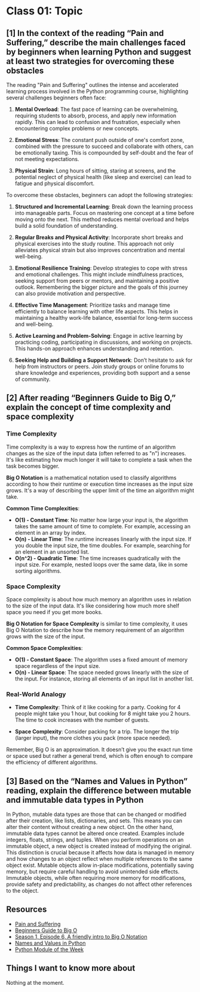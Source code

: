 # Class 01: Topic

## [1] In the context of the reading “Pain and Suffering,” describe the main challenges faced by beginners when learning Python and suggest at least two strategies for overcoming these obstacles

The reading "Pain and Suffering" outlines the intense and accelerated learning process involved in the Python programming course, highlighting several challenges beginners often face:

1. **Mental Overload**: The fast pace of learning can be overwhelming, requiring students to absorb, process, and apply new information rapidly. This can lead to confusion and frustration, especially when encountering complex problems or new concepts.

2. **Emotional Stress**: The constant push outside of one's comfort zone, combined with the pressure to succeed and collaborate with others, can be emotionally taxing. This is compounded by self-doubt and the fear of not meeting expectations.

3. **Physical Strain**: Long hours of sitting, staring at screens, and the potential neglect of physical health (like sleep and exercise) can lead to fatigue and physical discomfort.

To overcome these obstacles, beginners can adopt the following strategies:

1. **Structured and Incremental Learning**: Break down the learning process into manageable parts. Focus on mastering one concept at a time before moving onto the next. This method reduces mental overload and helps build a solid foundation of understanding.

2. **Regular Breaks and Physical Activity**: Incorporate short breaks and physical exercises into the study routine. This approach not only alleviates physical strain but also improves concentration and mental well-being.

3. **Emotional Resilience Training**: Develop strategies to cope with stress and emotional challenges. This might include mindfulness practices, seeking support from peers or mentors, and maintaining a positive outlook. Remembering the bigger picture and the goals of this journey can also provide motivation and perspective.

4. **Effective Time Management**: Prioritize tasks and manage time efficiently to balance learning with other life aspects. This helps in maintaining a healthy work-life balance, essential for long-term success and well-being.

5. **Active Learning and Problem-Solving**: Engage in active learning by practicing coding, participating in discussions, and working on projects. This hands-on approach enhances understanding and retention.

6. **Seeking Help and Building a Support Network**: Don’t hesitate to ask for help from instructors or peers. Join study groups or online forums to share knowledge and experiences, providing both support and a sense of community.

## [2] After reading “Beginners Guide to Big O,” explain the concept of time complexity and space complexity

### Time Complexity

Time complexity is a way to express how the runtime of an algorithm changes as the size of the input data (often referred to as "n") increases.
It's like estimating how much longer it will take to complete a task when the task becomes bigger.

**Big O Notation** is a mathematical notation used to classify algorithms according to how their runtime or execution time increases as the input size grows.
It's a way of describing the upper limit of the time an algorithm might take.

**Common Time Complexities**:

- **O(1) - Constant Time**: No matter how large your input is, the algorithm takes the same amount of time to complete. For example, accessing an element in an array by index.
- **O(n) - Linear Time**: The runtime increases linearly with the input size. If you double the input size, the time doubles. For example, searching for an element in an unsorted list.
- **O(n^2) - Quadratic Time**: The time increases quadratically with the input size. For example, nested loops over the same data, like in some sorting algorithms.

### Space Complexity

Space complexity is about how much memory an algorithm uses in relation to the size of the input data. It's like considering how much more shelf space you need if you get more books.

**Big O Notation for Space Complexity** is similar to time complexity, it uses Big O Notation to describe how the memory requirement of an algorithm grows with the size of the input.

**Common Space Complexities**:

- **O(1) - Constant Space**: The algorithm uses a fixed amount of memory space regardless of the input size.
- **O(n) - Linear Space**: The space needed grows linearly with the size of the input. For instance, storing all elements of an input list in another list.

### Real-World Analogy

- **Time Complexity**: Think of it like cooking for a party. Cooking for 4 people might take you 1 hour, but cooking for 8 might take you 2 hours. The time to cook increases with the number of guests.

- **Space Complexity**: Consider packing for a trip. The longer the trip (larger input), the more clothes you pack (more space needed).

Remember, Big O is an approximation. It doesn’t give you the exact run time or space used but rather a general trend, which is often enough to compare the efficiency of different algorithms.

## [3] Based on the “Names and Values in Python” reading, explain the difference between mutable and immutable data types in Python

In Python, mutable data types are those that can be changed or modified after their creation, like lists, dictionaries, and sets. This means you can alter their content without creating a new object. On the other hand, immutable data types cannot be altered once created. Examples include integers, floats, strings, and tuples. When you perform operations on an immutable object, a new object is created instead of modifying the original. This distinction is crucial because it affects how data is managed in memory and how changes to an object reflect when multiple references to the same object exist. Mutable objects allow in-place modifications, potentially saving memory, but require careful handling to avoid unintended side effects. Immutable objects, while often requiring more memory for modifications, provide safety and predictability, as changes do not affect other references to the object.

## Resources

- [Pain and Suffering](https://codefellows.github.io/code-401-python-guide/curriculum/class-01/notes/pain_suffering)
- [Beginners Guide to Big O](https://rob-bell.net/2009/06/a-beginners-guide-to-big-o-notation/)
- [Season 1, Episode 6, A friendly intro to Big O Notation](https://www.codenewbie.org/basecs/8)
- [Names and Values in Python](https://www.youtube.com/watch?v=_AEJHKGk9ns)
- [Python Module of the Week](https://pymotw.com/3/index.html)

## Things I want to know more about

Nothing at the moment.
